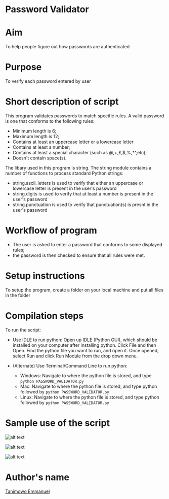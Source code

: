 # Password Validator

# Aim

To help people figure out how passwords are authenticated

# Purpose

To verify each password entered by user

# Short description of script

This program validates passwords to match specific rules. A valid password is one that conforms to the following rules:
- Minimum length is 6;
- Maximum length is 12;
- Contains at least an uppercase letter or a lowercase letter
- Contains at least a number;
- Contains at least a special character (such as @,+,£,$,%,*^,etc);
- Doesn't contain space(s).

The libary used in this program is string. The string module contains a number of functions to process standard Python strings:
- string.ascii_letters is used to verify that either an uppercase or lowercase letter is present in the user's password 
- string.digits is used to verify that at least a number is present in the user's password
- string.punctuation is used to verify that punctuation(s) is presnt in the user's password

# Workflow of program

+ The user is asked to enter a password that conforms to some displayed rules;
+ the password is then checked to ensure that all rules were met.

# Setup instructions

To setup the program, create a folder on your local machine and put all files in the folder

# Compilation steps

To run the script:

- Use IDLE to run python: Open up IDLE (Python GUI), which should be installed on your computer after installing python. Click File and then Open. Find the python file you want to run, and open it. Once opened, select Run and click Run Module from the drop down menu.

- (Alternate) Use Terminal/Command Line to run python:
  - Windows: Navigate to where the python file is stored, and type `python PASSWORD_VALIDATOR.py`
  - Mac: Navigate to where the python file is stored, and type python followed by `python PASSWORD_VALIDATOR.py`
  - Linux: Navigate to where the python file is stored, and type python followed by `python PASSWORD_VALIDATOR.py`
 

# Sample use of the script

![alt text](https://github.com/Mannuel25/Awesome_Python_Scripts/blob/main/BasicPythonScripts/Password%20Validator/screenshot_1.png)

![alt text](https://github.com/Mannuel25/Awesome_Python_Scripts/blob/main/BasicPythonScripts/Password%20Validator/screenshot_2.png)

![alt text](https://github.com/Mannuel25/Awesome_Python_Scripts/blob/main/BasicPythonScripts/Password%20Validator/screenshot_3.png)

# Author's name

[Tanimowo Emmanuel](https://github.com/Mannuel25)
